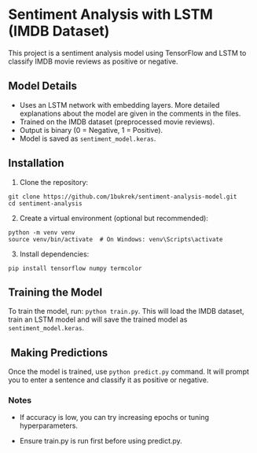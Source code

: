 # Sentiment Analysis with LSTM (IMDB Dataset)

This project is a sentiment analysis model using TensorFlow and LSTM to classify IMDB movie reviews as positive or negative.

## Model Details

-   Uses an LSTM network with embedding layers. More detailed explanations about the model are given in the comments in the files.
-   Trained on the IMDB dataset (preprocessed movie reviews).
-   Output is binary (0 = Negative, 1 = Positive).
-   Model is saved as `sentiment_model.keras`.

## Installation

1. Clone the repository:

```
git clone https://github.com/1bukrek/sentiment-analysis-model.git
cd sentiment-analysis
```

2. Create a virtual environment (optional but recommended):

```
python -m venv venv
source venv/bin/activate  # On Windows: venv\Scripts\activate
```

3. Install dependencies:

```
pip install tensorflow numpy termcolor
```

## Training the Model

To train the model, run: `python train.py`. This will load the IMDB dataset, train an LSTM model and will save the trained model as `sentiment_model.keras`.

##  Making Predictions

Once the model is trained, use `python predict.py` command. It will prompt you to enter a sentence and classify it as positive or negative.

### Notes

-   If accuracy is low, you can try increasing epochs or tuning hyperparameters.

-   Ensure train.py is run first before using predict.py.
